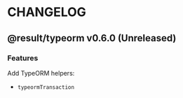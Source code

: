 # CHANGELOG
## @result/typeorm v0.6.0 (Unreleased)
### Features

Add TypeORM helpers:
- `typeormTransaction`
